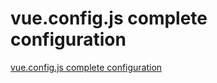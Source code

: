 # vue.config.js complete configuration
[vue.config.js complete configuration](https://aiwithcloud.com/2022/09/19/vue-config-js_complete_configuration/)